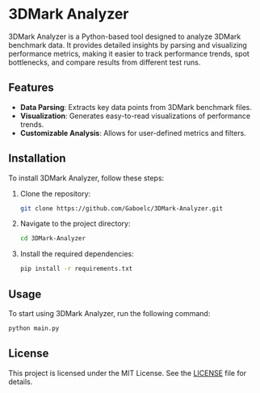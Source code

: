 # 3DMark Analyzer

3DMark Analyzer is a Python-based tool designed to analyze 3DMark benchmark data. It provides detailed insights by parsing and visualizing performance metrics, making it easier to track performance trends, spot bottlenecks, and compare results from different test runs.

## Features

- **Data Parsing**: Extracts key data points from 3DMark benchmark files.
- **Visualization**: Generates easy-to-read visualizations of performance trends.
- **Customizable Analysis**: Allows for user-defined metrics and filters.

## Installation

To install 3DMark Analyzer, follow these steps:

1. Clone the repository:

   ```bash
   git clone https://github.com/Gaboelc/3DMark-Analyzer.git
   ```

2. Navigate to the project directory:

   ```bash
   cd 3DMark-Analyzer
   ```

3. Install the required dependencies:

   ```bash
   pip install -r requirements.txt
   ```

## Usage

To start using 3DMark Analyzer, run the following command:

```bash
python main.py
```

## License

This project is licensed under the MIT License. See the [LICENSE](LICENSE) file for details.
